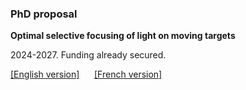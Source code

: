 <h3> PhD proposal </h3>

<p> 
<b> Optimal selective focusing of light on moving targets </b>
</p>

<p> 
2024-2027. Funding already secured.
</p>

<p> 
<a href="/assets/openings/phd_proposal_light_focusing_en.pdf">[English version]</a> &nbsp;&nbsp;&nbsp;&nbsp; <a href="/assets/openings/proposition_these_focalisation_optique_fr.pdf">[French version]</a>
</p>
